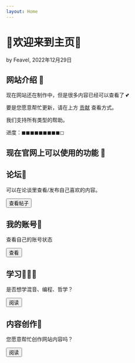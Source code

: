```yaml
---
layout: Home
---
```


<script>import Card from '$lib/components/ui/Card.svelte';</script>

<title>Home - Feavel's Camp</title>

<h1 class="my-0 text-5xl font-extrabold md:text-6xl">🎉欢迎来到主页🎉</h1>
<p class="my-0">by Feavel, 2022年12月29日</p>

<div class="divider" />

<div class="prose-xs prose md:prose-xl">

## 网站介绍 🎉

现在网站还在制作中，但是很多内容已经可以查看了 💕

要是您愿意帮忙更新，请在上方 [贡献](/community/guide/contribute) 查看方式。

我们支持所有类型的帮助。

进度：◼︎◼︎◼︎◼︎◼︎◼︎◼︎◼︎◼︎◻︎

## 现在官网上可以使用的功能 📨

<div class="first-letter:text-5xl first-letter:text-blue-600">
<div class="flex justify-center content-center md:grid-cols-2 flex-col gap-3 md:grid">

<Card>
	<div class="card-body">
		<h2 class="card-title">论坛📡</h2>
		<p>可以在论谈里查看/发布自己喜欢的内容。</p>
		<div class="card-actions justify-end">
			<a href="/community">
				<button class="btn-primary btn">查看帖子</button>
			</a>
		</div>
	</div>
</Card>
<Card>
	<div class="card-body">
		<h2 class="card-title">我的账号📠</h2>
		<p>查看自己的账号状态</p>
		<div class="card-actions justify-end">
			<a href="/my-account">
				<button class="btn-primary btn">查看</button>
			</a>
		</div>
	</div>
</Card>

<Card>
	<div class="card-body">
		<h2 class="card-title">学习🧑🏼‍💻</h2>
		<p>是否想学混音、编程、哲学？</p>
		<div class="card-actions justify-end">
			<a href="learn/music"><button class="btn-primary btn">阅读</button></a>
		</div>
	</div>
</Card>
<Card>
	<div class="card-body">
		<h2 class="card-title">内容创作🫶</h2>
		<p>您愿意帮忙创作网站内容吗？</p>
		<div class="card-actions justify-end">
			<a href="learn/music"><button class="btn-primary btn">阅读</button></a>
		</div>
	</div>
</Card>

</div>
</div>

</div>
